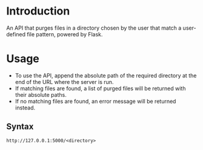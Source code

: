 # Introduction
An API that purges files in a directory chosen by the user that match a user-defined file pattern, powered by Flask.

# Usage
- To use the API, append the absolute path of the required directory at the end of the URL where the server is run.
- If matching files are found, a list of purged files will be returned with their absolute paths.
- If no matching files are found, an error message will be returned instead.

## Syntax
`http://127.0.0.1:5000/<directory>`
